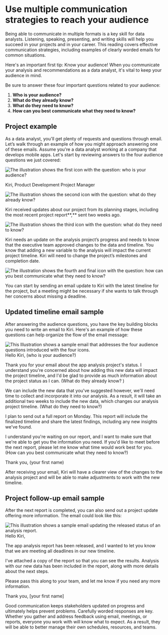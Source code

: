 # Use multiple communication strategies to reach your audience

Being able to communicate in multiple formats is a key skill for data analysts. Listening, speaking, presenting, and writing skills will help you succeed in your projects and in your career. This reading covers effective communication strategies, including examples of clearly worded emails for common situations.

Here's an important first tip: Know your audience! When you communicate your analysis and recommendations as a data analyst, it's vital to keep your audience in mind.

Be sure to answer these four important questions related to your audience:

1. **Who is your audience?**
2. **What do they already know?**
3. **What do they need to know?**
4. **How can you best communicate what they need to know?**

## Project example

As a data analyst, you'll get plenty of requests and questions through email. Let’s walk through an example of how you might approach answering one of these emails. Assume you're a data analyst working at a company that develops mobile apps. Let's start by reviewing answers to the four audience questions we just covered:

![The illustration shows the first icon with the question: who is your audience?](https://d3c33hcgiwev3.cloudfront.net/imageAssetProxy.v1/JE2NYCSNRPqNjWAkjXT6uw_dfd7477dbc8648608b40c8fe307dc4f3_DA_C2M4L3R1_P1_A.png?expiry=1718928000000&hmac=-iO_L5xwkMD2PdtQ8h1NhWibDrI5daCi26265K3NyQ0)

  Kiri, Product Development Project Manager

![The illustration shows the second icon with the question: what do they already know?](https://d3c33hcgiwev3.cloudfront.net/imageAssetProxy.v1/7s3ZbdPmSHWN2W3T5mh1tQ_15406e28294149a0b1cb0bb30f688880_DA_C2M4L3R1_P1_B.png?expiry=1718928000000&hmac=zKczZTMR-vByGdGF3jP3A7_aq0vghephoBsFVHaw_M4)

Kiri received updates about our project from its planning stages, including the most recent project report**,** sent two weeks ago.

![The illustration shows the third icon with the question: what do they need to know?](https://d3c33hcgiwev3.cloudfront.net/imageAssetProxy.v1/_vgQoaAtQ7S4EKGgLaO0QA_9c20b97e2d9c427898d939d042ceb6eb_DA_C2M4L3R1_P1_C.png?expiry=1718928000000&hmac=p6xpD_je1J1R3EYmde4nBoNWXVGO--rvJ2gL-Fh8Jwg)

Kiri needs an update on the analysis project’s progress and needs to know that the executive team approved changes to the data and timeline. You know that adding a new variable to the analysis will impact the current project timeline. Kiri will need to change the project’s milestones and completion date.

![The illustration shows the fourth and final icon with the question: how can you best communicate what they need to know?](https://d3c33hcgiwev3.cloudfront.net/imageAssetProxy.v1/rQwnZK5hSVOMJ2SuYUlTLA_ea792b49af39461293197cf541a48e0f_DA_C2M4L3R1_P1_D.png?expiry=1718928000000&hmac=qD3L9nz_DV1UquGK6WZ9wUgJrJxARFePV2Efds0BaTI)

You can start by sending an email update to Kiri with the latest timeline for the project, but a meeting might be necessary if she wants to talk through her concerns about missing a deadline.

## Updated timeline email sample

After answering the audience questions, you have the key building blocks you need to write an email to Kiri. Here's an example of how these questions can help organize the flow of the email message:

![This Illustration shows a sample email that addresses the four audience questions introduced with the four icons.](https://d3c33hcgiwev3.cloudfront.net/imageAssetProxy.v1/hAhepVrCRq6IXqVawjauBw_669dfe6c4b35405dada09ead335d511c_Screen-Shot-2020-12-09-at-11.35.49-AM.png?expiry=1718928000000&hmac=XaCnPLZeCN-U6gnCqdrzWbPVRjJPdPspc_Cb02M58rI)
Hello Kiri, (who is your audience?)

Thank you for your email about the app analysis project's status. I understand you're concerned about how adding this new data will impact the project timeline, and I'd be glad to provide as much information about the project status as I can. (What do they already know? )

We can include the new data that you've suggested however, we'll need time to collect and incorporate it into our analysis. As a result, it will take an additional two weeks to include the new data, which changes our analysis project timeline. (What do they need to know?)

I plan to send out a full report on Monday. This report will include the finalized timeline and share the latest findings, including any new insights we've found.

I understand you're waiting on our report, and I want to make sure that we're able to get you the information you need. If you'd like to meet before the next report, please let me know what time would work best for you. (How can you best communicate what they need to know?)

Thank you,
(your first name)

After receiving your email, Kiri will have a clearer view of the changes to the analysis project and will be able to make adjustments to work with the new timeline.

## Project follow-up email sample

After the next report is completed, you can also send out a project update offering more information. The email could look like this:

![This illustration shows a sample email updating the released status of an analysis report.](https://d3c33hcgiwev3.cloudfront.net/imageAssetProxy.v1/R-7sfTANRP-u7H0wDQT_kA_f555fa6929e144a28eea2ad40f1251a7_Screen-Shot-2020-12-09-at-11.38.12-AM.png?expiry=1718928000000&hmac=FAhzJ3pvS5Vm43okTLcCFiaNyY71yIaDFCD2feGII18)
Hello Kiri,

The app analysis report has been released, and I wanted to let you know that we are meeting all deadlines in our new timeline.

I've attached a copy of the report so that you can see the results. Analysis with our new data has been included in the report, along with more details about the next steps.

Please pass this along to your team, and let me know if you need any more information.

Thank you,
[your first name]

Good communication keeps stakeholders updated on progress and ultimately helps prevent problems. Carefully worded responses are key. Whether you gather and address feedback using email, meetings, or reports, everyone you work with will know what to expect. As a result, they will be able to better manage their own schedules, resources, and teams.
